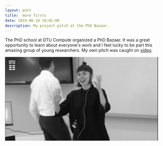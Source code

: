 ```yaml
---
layout: post
title:  more firsts
date: 2019-06-18 19:01:00
description: My project pitch at the PhD Bazaar.
---
```

The PhD school at DTU Compute organized a PhD Bazaar. It was a great opportunity to learn about everyone's work and I feel lucky to be part this amazing group of young researchers. My own pitch was caught on  <a href="https://video.dtu.dk/media/Pola+Schwöbel/0_1890tjat">video</a>.

<div class="img">
	<img class="col three" src="/img/pitch.png">
</div>
<div class="col three caption">
</div>
